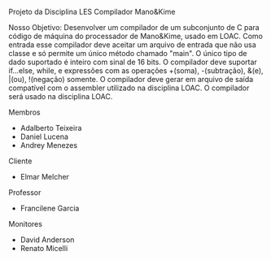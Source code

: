 Projeto da Disciplina LES
Compilador Mano&Kime

Nosso Objetivo: Desenvolver um compilador de um subconjunto de C para código de máquina do processador de Mano&Kime, usado em LOAC. Como entrada esse compilador deve aceitar um arquivo de entrada que não usa classe e só permite um único método chamado "main". O único tipo de dado suportado é inteiro com sinal de 16 bits. O compilador deve suportar if...else, while, e expressões com as operações +(soma), -(subtração), &(e), |(ou), !(negação) somente. O compilador deve gerar em arquivo de saída compatível com o assembler utilizado na disciplina LOAC. O compilador será usado na disciplina LOAC.


Membros <br />
- Adalberto Teixeira <br />
- Daniel Lucena <br />
- Andrey Menezes <br />

Cliente <br />
- Elmar Melcher <br />

Professor <br />
- Francilene Garcia <br />

Monitores <br />
- David Anderson <br />
- Renato Micelli <br />
